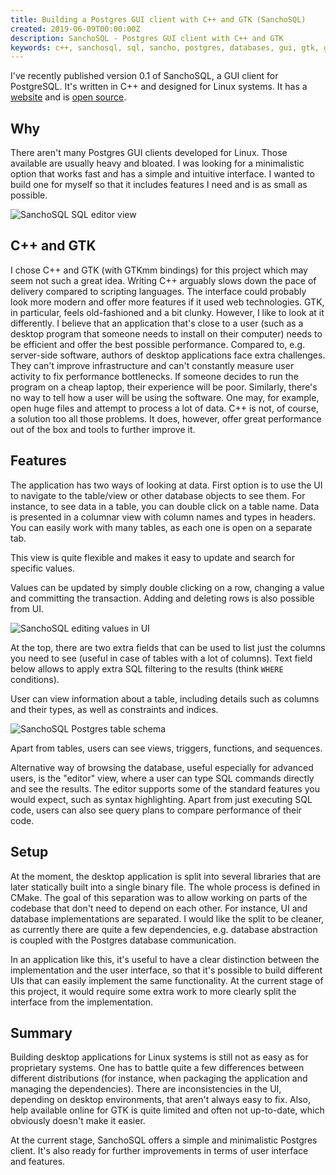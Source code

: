 ```yaml
---
title: Building a Postgres GUI client with C++ and GTK (SanchoSQL)
created: 2019-06-09T00:00:00Z
description: SanchoSQL - Postgres GUI client with C++ and GTK
keywords: c++, sanchosql, sql, sancho, postgres, databases, gui, gtk, gtkmm, gtk+
---
```


I've recently published version 0.1 of SanchoSQL, a GUI client for PostgreSQL. It's written in C++ and designed for Linux systems. It has a [website](https://sanchosql.com "SanchoSQL website") and is [open source](https://github.com/lchsk/sanchosql "SanchoSQL Postgres client for Linux").

## Why

There aren't many Postgres GUI clients developed for Linux. Those available are usually heavy and bloated. I was looking for a minimalistic option that works fast and has a simple and intuitive interface. I wanted to build one for myself so that it includes features I need and is as small as possible.

![SanchoSQL SQL editor view](./data/projects/sanchosql.png "SanchoSQL editor view")

## C++ and GTK

I chose C++ and GTK (with GTKmm bindings) for this project which may seem not such a great idea. Writing C++ arguably slows down the pace of delivery compared to scripting languages. The interface could probably look more modern and offer more features if it used web technologies. GTK, in particular, feels old-fashioned and a bit clunky. However, I like to look at it differently. I believe that an application that's close to a user (such as a desktop program that someone needs to install on their computer) needs to be efficient and offer the best possible performance. Compared to, e.g. server-side software, authors of desktop applications face extra challenges. They can't improve infrastructure and can't constantly measure user activity to fix performance bottlenecks. If someone decides to run the program on a cheap laptop, their experience will be poor. Similarly, there's no way to tell how a user will be using the software. One may, for example, open huge files and attempt to process a lot of data. C++ is not, of course, a solution too all those problems. It does, however, offer great performance out of the box and tools to further improve it.

## Features

The application has two ways of looking at data. First option is to use the UI to navigate to the table/view or other database objects to see them. For instance, to see data in a table, you can double click on a table name. Data is presented in a columnar view with column names and types in headers. You can easily work with many tables, as each one is open on a separate tab.

This view is quite flexible and makes it easy to update and search for specific values. 

Values can be updated by simply double clicking on a row, changing a value and committing the transaction. Adding and deleting rows is also possible from UI. 

![SanchoSQL editing values in UI](./data/projects/sanchosql_table_view_2.png "SanchoSQL - editing values in UI")

At the top, there are two extra fields that can be used to list just the columns you need to see (useful in case of tables with a lot of columns). Text field below allows to apply extra SQL filtering to the results (think `WHERE` conditions).

User can view information about a table, including details such as columns and their types, as well as constraints and indices.

![SanchoSQL Postgres table schema](./data/projects/sanchosql_table_schema.png "SanchoSQL Postgres table schema")

Apart from tables, users can see views, triggers, functions, and sequences.

Alternative way of browsing the database, useful especially for advanced users, is the "editor" view, where a user can type SQL commands directly and see the results. The editor supports some of the standard features you would expect, such as syntax highlighting. Apart from just executing SQL code, users can also see query plans to compare performance of their code.

## Setup

At the moment, the desktop application is split into several libraries that are later statically built into a single binary file. The whole process is defined in CMake. The goal of this separation was to allow working on parts of the codebase that don't need to depend on each other. For instance, UI and database implementations are separated. I would like the split to be cleaner, as currently there are quite a few dependencies, e.g. database abstraction is coupled with the Postgres database communication.

In an application like this, it's useful to have a clear distinction between the implementation and the user interface, so that it's possible to build different UIs that can easily implement the same functionality. At the current stage of this project, it would require some extra work to more clearly split the interface from the implementation.

## Summary

Building desktop applications for Linux systems is still not as easy as for proprietary systems. One has to battle quite a few differences between different distributions (for instance, when packaging the application and managing the dependencies). There are inconsistencies in the UI, depending on desktop environments, that aren't always easy to fix. Also, help available online for GTK is quite limited and often not up-to-date, which obviously doesn't make it easier.

At the current stage, SanchoSQL offers a simple and minimalistic Postgres client. It's also ready for further improvements in terms of user interface and features.
